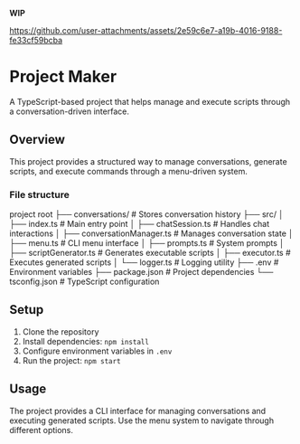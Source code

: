 **WIP**

https://github.com/user-attachments/assets/2e59c6e7-a19b-4016-9188-fe33cf59bcba

# Project Maker

A TypeScript-based project that helps manage and execute scripts through a conversation-driven interface.

## Overview

This project provides a structured way to manage conversations, generate scripts, and execute commands through a menu-driven system.

### File structure

project root
├── conversations/     # Stores conversation history
├── src/
│   ├── index.ts      # Main entry point
│   ├── chatSession.ts    # Handles chat interactions
│   ├── conversationManager.ts    # Manages conversation state
│   ├── menu.ts       # CLI menu interface
│   ├── prompts.ts    # System prompts
│   ├── scriptGenerator.ts    # Generates executable scripts
│   ├── executor.ts   # Executes generated scripts
│   └── logger.ts     # Logging utility
├── .env             # Environment variables
├── package.json     # Project dependencies
└── tsconfig.json    # TypeScript configuration

## Setup

1. Clone the repository
2. Install dependencies: `npm install`
3. Configure environment variables in `.env`
4. Run the project: `npm start`

## Usage

The project provides a CLI interface for managing conversations and executing generated scripts. Use the menu system to navigate through different options.

